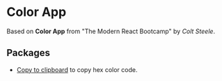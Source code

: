# Color App

Based on **Color App** from "The Modern React Bootcamp" by _Colt Steele_.

## Packages

- [Copy to clipboard](https://www.npmjs.com/package/react-copy-to-clipboard) to copy hex color code.
